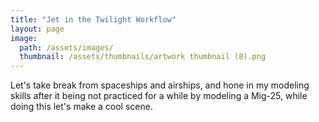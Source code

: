 ```yaml
---
title: "Jet in the Twilight Workflow"
layout: page
image: 
  path: /assets/images/
  thumbnail: /assets/thumbnails/artwork thumbnail (8).png
---
```

Let's take break from spaceships and airships, and hone in my modeling skills after it being not practiced for a while by modeling a Mig-25, while doing this let's make a cool scene.